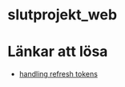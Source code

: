 # slutprojekt_web



# Länkar att lösa
- [handling refresh tokens](https://stackoverflow.com/questions/59511628/is-it-secure-to-store-a-refresh-token-in-the-database-to-issue-new-access-toke)
